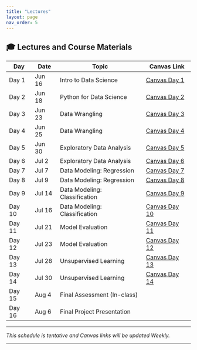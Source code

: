 ```yaml
---
title: "Lectures"
layout: page
nav_order: 5
---
```


## 🎓 Lectures and Course Materials

| Day   | Date       | Topic                          | Canvas Link                                  |
|-------|------------|--------------------------------|----------------------------------------------|
| Day 1 | Jun 16     | Intro to Data Science          | [Canvas Day 1](https://www.canva.com/design/DAGoZh7zwb8/ysaxIlMXUzUYaEY5UXAFUA/view?utm_content=DAGoZh7zwb8&utm_campaign=designshare&utm_medium=link2&utm_source=uniquelinks&utlId=h38469dd514) |
| Day 2 | Jun 18     | Python for Data Science        | [Canvas Day 2](https://www.canva.com/design/DAGoe9ADgOM/uq3B-_QaiBWiT_T3WzNrrQ/view?utm_content=DAGoe9ADgOM&utm_campaign=designshare&utm_medium=link2&utm_source=uniquelinks&utlId=hb07ba584ca) |
| Day 3 | Jun 23     | Data Wrangling                | [Canvas Day 3](https://www.canva.com/design/DAGostj8BXI/g48q0cWKkiOBfuddNI9uOw/view?utm_content=DAGostj8BXI&utm_campaign=designshare&utm_medium=link2&utm_source=uniquelinks&utlId=he0a66647e2) |
| Day 4 | Jun 25     | Data Wrangling                | [Canvas Day 4](https://www.canva.com/design/DAGqe9cJzio/z6KFhRZkLV-LIv7ce_xUtA/view?utm_content=DAGqe9cJzio&utm_campaign=designshare&utm_medium=link2&utm_source=uniquelinks&utlId=h2a3512dfa1) |
| Day 5 | Jun 30     | Exploratory Data Analysis      | [Canvas Day 5](https://www.canva.com/design/DAGrUlqFJDQ/YfxD68nAHwlgVtPI7lbgFw/view?utm_content=DAGrUlqFJDQ&utm_campaign=designshare&utm_medium=link2&utm_source=uniquelinks&utlId=he319ca7c8b) |
| Day 6 | Jul 2      | Exploratory Data Analysis      | [Canvas Day 6](https://www.canva.com/design/DAGrSxehU8U/KKP6mMt-UCJ1fxSHDxdggQ/view?utm_content=DAGrSxehU8U&utm_campaign=designshare&utm_medium=link2&utm_source=uniquelinks&utlId=h9b689ab435) |
| Day 7 | Jul 7      | Data Modeling: Regression      | [Canvas Day 7](https://www.canva.com/design/DAGrfuXKf-g/-RVxAris51zsRLZjqCJHqw/view?utm_content=DAGrfuXKf-g&utm_campaign=designshare&utm_medium=link2&utm_source=uniquelinks&utlId=hb1a0e36404) |
| Day 8 | Jul 9      | Data Modeling: Regression      | [Canvas Day 8](https://www.canva.com/design/DAGrlBAR0Jw/-mi1u3cZNzycrQpjgEv89g/view?utm_content=DAGrlBAR0Jw&utm_campaign=designshare&utm_medium=link2&utm_source=uniquelinks&utlId=ha2632ec757) |
| Day 9 | Jul 14     | Data Modeling: Classification  | [Canvas Day 9](https://www.canva.com/design/DAGrmPMcIXQ/gZpxbYP-ple8Mepl7qegGA/view?utm_content=DAGrmPMcIXQ&utm_campaign=designshare&utm_medium=link2&utm_source=uniquelinks&utlId=h793400ae99) |
| Day 10| Jul 16     | Data Modeling: Classification  | [Canvas Day 10](https://www.canva.com/design/DAGrm_OenJo/-pMeDIDXNMj9yUmR-6gG9Q/view?utm_content=DAGrm_OenJo&utm_campaign=designshare&utm_medium=link2&utm_source=uniquelinks&utlId=h988fe1e990) |
| Day 11| Jul 21     | Model Evaluation               | [Canvas Day 11](https://canvas.uic.edu/courses/XXXX/modules) |
| Day 12| Jul 23     | Model Evaluation               | [Canvas Day 12](https://canvas.uic.edu/courses/XXXX/modules) |
| Day 13| Jul 28     | Unsupervised Learning          | [Canvas Day 13](https://canvas.uic.edu/courses/XXXX/modules) |
| Day 14| Jul 30     | Unsupervised Learning          | [Canvas Day 14](https://canvas.uic.edu/courses/XXXX/modules) |
| Day 15| Aug 4      | Final Assessment (In-class)    |  |
| Day 16| Aug 6      | Final Project Presentation     |  |

---

*This schedule is tentative and Canvas links will be updated Weekly.*

---
